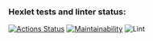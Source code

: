 ### Hexlet tests and linter status:

[![Actions Status](https://github.com/maks-ushakov/php-project-lvl1/workflows/hexlet-check/badge.svg)](https://github.com/maks-ushakov/php-project-lvl1/actions)
[![Maintainability](https://api.codeclimate.com/v1/badges/a99a88d28ad37a79dbf6/maintainability)](https://codeclimate.com/github/codeclimate/codeclimate/maintainability)
![Lint](https://github.com/maks-ushakov/php-project-lvl1/actions/workflows/lint.yml/badge.svg)
